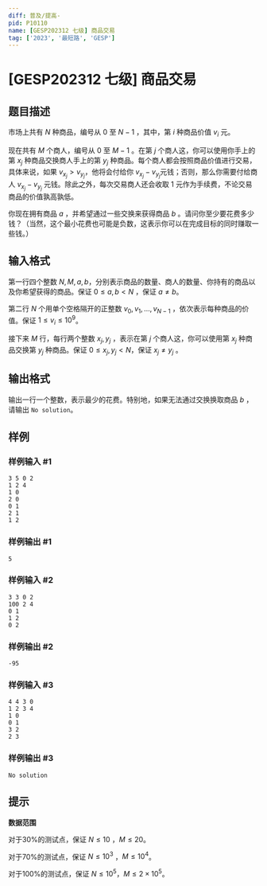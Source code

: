 ```yaml
---
diff: 普及/提高-
pid: P10110
name: [GESP202312 七级] 商品交易
tag: ['2023', '最短路', 'GESP']
---
```

# [GESP202312 七级] 商品交易
## 题目描述

市场上共有 $N$ 种商品，编号从 $0$ 至 $N-1$ ，其中，第 $i$ 种商品价值 $v_i$ 元。

现在共有 $M$ 个商人，编号从 $0$ 至 $M-1$ 。在第 $j$ 个商人这，你可以使用你手上的第 $x_j$ 种商品交换商人手上的第 $y_j$ 种商品。每个商人都会按照商品价值进行交易，具体来说，如果 $v_{x_j}>v_{y_j}$，他将会付给你 $v_{x_j}-v_{y_j}$元钱；否则，那么你需要付给商人 $v_{x_j}-v_{y_j}$ 元钱。除此之外，每次交易商人还会收取 $1$ 元作为手续费，不论交易商品的价值孰高孰低。

你现在拥有商品 $a$ ，并希望通过一些交换来获得商品 $b$ 。请问你至少要花费多少钱？（当然，这个最小花费也可能是负数，这表示你可以在完成目标的同时赚取一些钱。）
## 输入格式

第一行四个整数 $N , M , a , b$，分别表示商品的数量、商人的数量、你持有的商品以及你希望获得的商品。保证 $0 \le a,b < N$ ，保证 $a \ne b$。

第二行 $N$ 个用单个空格隔开的正整数 $v_0,v_1,…,v_{N-1}$ ，依次表示每种商品的价值。保证 $1≤v_i≤10^9$。

接下来 $M$ 行，每行两个整数 $x_j,y_j$ ，表示在第 $j$ 个商人这，你可以使用第 $x_j$ 种商品交换第 $y_j$ 种商品。保证 $0≤x_j,y_j<N$，保证 $x_j≠y_j$ 。
## 输出格式

输出一行一个整数，表示最少的花费。特别地，如果无法通过交换换取商品 $b$ ，请输出 `No solution`。
## 样例

### 样例输入 #1
```
3 5 0 2
1 2 4
1 0
2 0
0 1
2 1
1 2
```
### 样例输出 #1
```
5
```
### 样例输入 #2
```
3 3 0 2
100 2 4
0 1
1 2
0 2
```
### 样例输出 #2
```
-95
```
### 样例输入 #3
```
4 4 3 0
1 2 3 4
1 0
0 1
3 2
2 3
```
### 样例输出 #3
```
No solution
```
## 提示

**数据范围**

对于30%的测试点，保证 $N ≤ 10$ ，$M ≤ 20$。

对于70%的测试点，保证 $N ≤10^3$ ，$M≤10^4$。

对于100%的测试点，保证 $N≤10^5$，$M≤2×10^5$。
